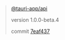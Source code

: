 > [@tauri-app/api](https://www.npmjs.com/package/@tauri-apps/api)
>
> version 1.0.0-beta.4
>
> commit [7eaf437](https://github.com/tauri-apps/tauri/tree/7eaf437b7f5894e2c8269abfa4f99376f26607ad)
